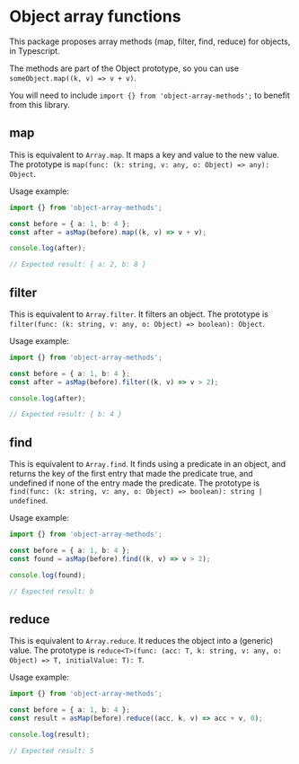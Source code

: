 
# Object array functions

This package proposes array methods (map, filter, find, reduce) for objects, in Typescript.

The methods are part of the Object prototype, so you can use `someObject.map((k, v) => v + v)`.

You will need to include `import {} from 'object-array-methods';` to benefit from this library.

## map

This is equivalent to `Array.map`. It maps a key and value to the new value. The prototype is `map(func: (k: string, v: any, o: Object) => any): Object`.

Usage example:

```typescript
import {} from 'object-array-methods';

const before = { a: 1, b: 4 };
const after = asMap(before).map((k, v) => v + v);

console.log(after);

// Expected result: { a: 2, b: 8 }

```

## filter

This is equivalent to `Array.filter`. It filters an object. The prototype is `filter(func: (k: string, v: any, o: Object) => boolean): Object`.

Usage example:

```typescript
import {} from 'object-array-methods';

const before = { a: 1, b: 4 };
const after = asMap(before).filter((k, v) => v > 2);

console.log(after);

// Expected result: { b: 4 }

```

## find

This is equivalent to `Array.find`. It finds using a predicate in an object, and returns the key of the first entry that made the predicate true, and undefined if none of the entry made the predicate. The prototype is `find(func: (k: string, v: any, o: Object) => boolean): string | undefined`.

Usage example:

```typescript
import {} from 'object-array-methods';

const before = { a: 1, b: 4 };
const found = asMap(before).find((k, v) => v > 2);

console.log(found);

// Expected result: b

```


## reduce

This is equivalent to `Array.reduce`. It reduces the object into a (generic) value. The prototype is `reduce<T>(func: (acc: T, k: string, v: any, o: Object) => T, initialValue: T): T`.

Usage example:

```typescript
import {} from 'object-array-methods';

const before = { a: 1, b: 4 };
const result = asMap(before).reduce((acc, k, v) => acc + v, 0);

console.log(result);

// Expected result: 5

```

